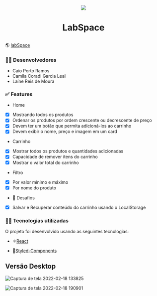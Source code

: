 <div align="center" > <img src="https://img.icons8.com/external-flat-land-kalash/64/000000/external-earth-education-and-science-flat-land-kalash-2.png"/>
 <h1 align="center"><strong>LabSpace</b></strong></h1></div>

 <h2></h2>

🌎 [labSpace](https://quick-faucet.surge.sh/) 

<h3>👨‍🚀 Desenvolvedores</h3>

 * Caio Porto Ramos
 * Camila Coradi Garcia Leal
 * Laíne Reis de Moura
 
 <h3>✅ Features</h3>
 
 * Home
- [x] Mostrando todos os produtos
- [x] Ordenar os produtos por ordem crescente ou decrescente de preço
- [x] Devem ter um botão que permita adicioná-los ao carrinho
- [x] Devem exibir o nome, preço e imagem em um card

 * Carrinho 
 - [x] Mostrar todos os produtos e quantidades adicionadas
 - [x] Capacidade de remover itens do carrinho
 - [x] Mostrar o valor total do carrinho
 
 * Filtro
  - [x] Por valor mínimo e máximo
  - [x] Por nome do produto
  
 * 🏅  Desafios
 - [x] Salvar e Recuperar conteúdo do carrinho usando o LocalStorage
  
  
 

<h3>👨‍💻 Tecnologias utilizadas</h3>

O projeto foi desenvolvido usando as seguintes tecnologias:

* ⚛️[React](https://pt-br.reactjs.org/docs/getting-started.html) 

* 💅[Styled-Components](https://styled-components.com/docs)


<h2>Versão Desktop</h2>

![Captura de tela 2022-02-18 133825](https://user-images.githubusercontent.com/93163329/154767771-522d2ab7-cd2c-45e7-8cf5-a0d536141091.png)

![Captura de tela 2022-02-18 190901](https://user-images.githubusercontent.com/93163329/154767921-a68e8627-e6ff-4fad-a730-d3568b31a589.png)










